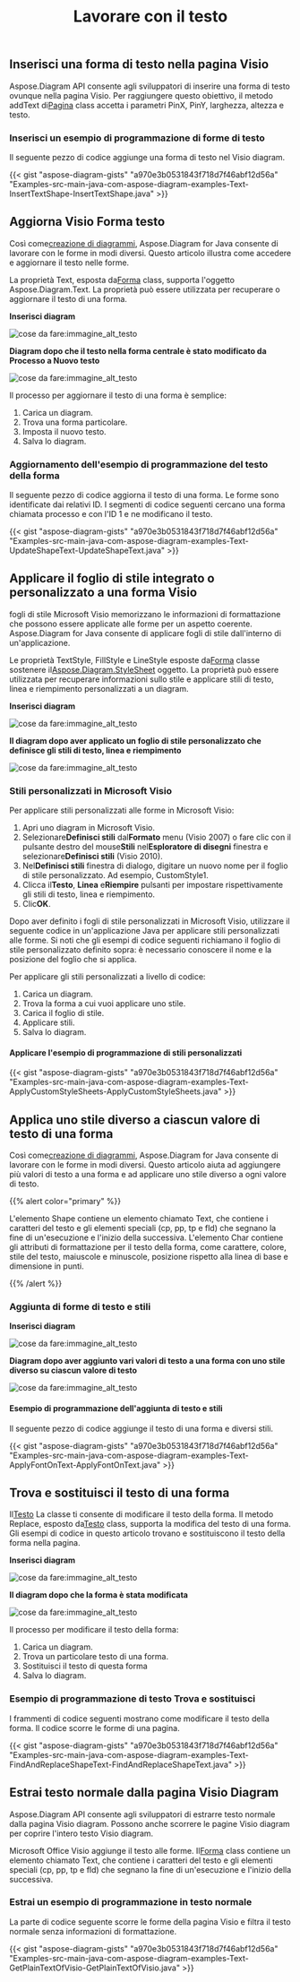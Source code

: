 ﻿---
title: Lavorare con il testo
type: docs
weight: 120
url: /it/java/working-with-text/
---
## **Inserisci una forma di testo nella pagina Visio**
 Aspose.Diagram API consente agli sviluppatori di inserire una forma di testo ovunque nella pagina Visio. Per raggiungere questo obiettivo, il metodo addText di[Pagina](https://reference.aspose.com/diagram/java/com.aspose.diagram/Page) class accetta i parametri PinX, PinY, larghezza, altezza e testo.
### **Inserisci un esempio di programmazione di forme di testo**
Il seguente pezzo di codice aggiunge una forma di testo nel Visio diagram.

{{< gist "aspose-diagram-gists" "a970e3b0531843f718d7f46abf12d56a" "Examples-src-main-java-com-aspose-diagram-examples-Text-InsertTextShape-InsertTextShape.java" >}}
## **Aggiorna Visio Forma testo**
 Così come[creazione di diagrammi](/diagram/it/java/load-or-create-a-visio-drawing/), Aspose.Diagram for Java consente di lavorare con le forme in modi diversi. Questo articolo illustra come accedere e aggiornare il testo nelle forme.

 La proprietà Text, esposta da[Forma](https://reference.aspose.com/diagram/java/com.aspose.diagram/shape) class, supporta l'oggetto Aspose.Diagram.Text. La proprietà può essere utilizzata per recuperare o aggiornare il testo di una forma.

**Inserisci diagram** 

![cose da fare:immagine_alt_testo](http://i.imgur.com/6aEp7h0.png)

**Diagram dopo che il testo nella forma centrale è stato modificato da Processo a Nuovo testo** 

![cose da fare:immagine_alt_testo](http://i.imgur.com/o977cxw.png)

Il processo per aggiornare il testo di una forma è semplice:

1. Carica un diagram.
1. Trova una forma particolare.
1. Imposta il nuovo testo.
1. Salva lo diagram.
### **Aggiornamento dell'esempio di programmazione del testo della forma**
Il seguente pezzo di codice aggiorna il testo di una forma. Le forme sono identificate dai relativi ID. I segmenti di codice seguenti cercano una forma chiamata processo e con l'ID 1 e ne modificano il testo.

{{< gist "aspose-diagram-gists" "a970e3b0531843f718d7f46abf12d56a" "Examples-src-main-java-com-aspose-diagram-examples-Text-UpdateShapeText-UpdateShapeText.java" >}}
## **Applicare il foglio di stile integrato o personalizzato a una forma Visio**
fogli di stile Microsoft Visio memorizzano le informazioni di formattazione che possono essere applicate alle forme per un aspetto coerente. Aspose.Diagram for Java consente di applicare fogli di stile dall'interno di un'applicazione.

 Le proprietà TextStyle, FillStyle e LineStyle esposte da[Forma](https://reference.aspose.com/diagram/java/com.aspose.diagram/shape) classe sostenere il[Aspose.Diagram.StyleSheet](http://www.aspose.com/api/java/diagram/com.aspose.diagram/classes/stylesheet) oggetto. La proprietà può essere utilizzata per recuperare informazioni sullo stile e applicare stili di testo, linea e riempimento personalizzati a un diagram.

**Inserisci diagram** 

![cose da fare:immagine_alt_testo](http://i.imgur.com/feV1x2N.png)

**Il diagram dopo aver applicato un foglio di stile personalizzato che definisce gli stili di testo, linea e riempimento** 

![cose da fare:immagine_alt_testo](http://i.imgur.com/Xk9W0wN.png)
### **Stili personalizzati in Microsoft Visio**
Per applicare stili personalizzati alle forme in Microsoft Visio:

1. Apri uno diagram in Microsoft Visio.
1.  Selezionare**Definisci stili** dal**Formato** menu (Visio 2007) o fare clic con il pulsante destro del mouse**Stili** nel**Esploratore di disegni** finestra e selezionare**Definisci stili** (Visio 2010).
1.  Nel**Definisci stili** finestra di dialogo, digitare un nuovo nome per il foglio di stile personalizzato. Ad esempio, CustomStyle1.
1.  Clicca il**Testo**, **Linea** e**Riempire** pulsanti per impostare rispettivamente gli stili di testo, linea e riempimento.
1.  Clic**OK**.

Dopo aver definito i fogli di stile personalizzati in Microsoft Visio, utilizzare il seguente codice in un'applicazione Java per applicare stili personalizzati alle forme. Si noti che gli esempi di codice seguenti richiamano il foglio di stile personalizzato definito sopra: è necessario conoscere il nome e la posizione del foglio che si applica.

Per applicare gli stili personalizzati a livello di codice:

1. Carica un diagram.
1. Trova la forma a cui vuoi applicare uno stile.
1. Carica il foglio di stile.
1. Applicare stili.
1. Salva lo diagram.
#### **Applicare l'esempio di programmazione di stili personalizzati**
{{< gist "aspose-diagram-gists" "a970e3b0531843f718d7f46abf12d56a" "Examples-src-main-java-com-aspose-diagram-examples-Text-ApplyCustomStyleSheets-ApplyCustomStyleSheets.java" >}}
## **Applica uno stile diverso a ciascun valore di testo di una forma**
 Così come[creazione di diagrammi](/diagram/it/java/load-or-create-a-visio-drawing/), Aspose.Diagram for Java consente di lavorare con le forme in modi diversi. Questo articolo aiuta ad aggiungere più valori di testo a una forma e ad applicare uno stile diverso a ogni valore di testo.

{{% alert color="primary" %}} 

L'elemento Shape contiene un elemento chiamato Text, che contiene i caratteri del testo e gli elementi speciali (cp, pp, tp e fld) che segnano la fine di un'esecuzione e l'inizio della successiva. L'elemento Char contiene gli attributi di formattazione per il testo della forma, come carattere, colore, stile del testo, maiuscole e minuscole, posizione rispetto alla linea di base e dimensione in punti.

{{% /alert %}} 
### **Aggiunta di forme di testo e stili**
**Inserisci diagram** 

![cose da fare:immagine_alt_testo](http://i.imgur.com/ZqgQPQC.png)

**Diagram dopo aver aggiunto vari valori di testo a una forma con uno stile diverso su ciascun valore di testo** 

![cose da fare:immagine_alt_testo](http://i.imgur.com/7UWhFbU.png)
#### **Esempio di programmazione dell'aggiunta di testo e stili**
Il seguente pezzo di codice aggiunge il testo di una forma e diversi stili.

{{< gist "aspose-diagram-gists" "a970e3b0531843f718d7f46abf12d56a" "Examples-src-main-java-com-aspose-diagram-examples-Text-ApplyFontOnText-ApplyFontOnText.java" >}}
## **Trova e sostituisci il testo di una forma**
 Il[Testo](https://reference.aspose.com/diagram/java/com.aspose.diagram/txt) La classe ti consente di modificare il testo della forma. Il metodo Replace, esposto da[Testo](http://www.aspose.com/api/java/diagram/com.aspose.diagram/classes/txt) class, supporta la modifica del testo di una forma.
Gli esempi di codice in questo articolo trovano e sostituiscono il testo della forma nella pagina.

**Inserisci diagram** 

![cose da fare:immagine_alt_testo](http://i.imgur.com/lW5xaP0.png)


**Il diagram dopo che la forma è stata modificata** 

![cose da fare:immagine_alt_testo](http://i.imgur.com/m33W1Tk.png)

Il processo per modificare il testo della forma:

1. Carica un diagram.
1. Trova un particolare testo di una forma.
1. Sostituisci il testo di questa forma
1. Salva lo diagram.
### **Esempio di programmazione di testo Trova e sostituisci**
I frammenti di codice seguenti mostrano come modificare il testo della forma. Il codice scorre le forme di una pagina.

{{< gist "aspose-diagram-gists" "a970e3b0531843f718d7f46abf12d56a" "Examples-src-main-java-com-aspose-diagram-examples-Text-FindAndReplaceShapeText-FindAndReplaceShapeText.java" >}}
## **Estrai testo normale dalla pagina Visio Diagram**
Aspose.Diagram API consente agli sviluppatori di estrarre testo normale dalla pagina Visio diagram. Possono anche scorrere le pagine Visio diagram per coprire l'intero testo Visio diagram.

 Microsoft Office Visio aggiunge il testo alle forme. Il[Forma](https://reference.aspose.com/diagram/java/com.aspose.diagram/shape) class contiene un elemento chiamato Text, che contiene i caratteri del testo e gli elementi speciali (cp, pp, tp e fld) che segnano la fine di un'esecuzione e l'inizio della successiva.
### **Estrai un esempio di programmazione in testo normale**
La parte di codice seguente scorre le forme della pagina Visio e filtra il testo normale senza informazioni di formattazione.

{{< gist "aspose-diagram-gists" "a970e3b0531843f718d7f46abf12d56a" "Examples-src-main-java-com-aspose-diagram-examples-Text-GetPlainTextOfVisio-GetPlainTextOfVisio.java" >}}
